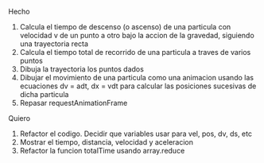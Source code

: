 Hecho

1. Calcula el tiempo de descenso (o ascenso) de una particula con velocidad v de un punto a otro bajo la accion de la gravedad, siguiendo una trayectoria recta
2. Calcula el tiempo total de recorrido de una particula a traves de varios puntos
3. Dibuja la trayectoria los puntos dados
4. Dibujar el movimiento de una particula como una animacion usando las ecuaciones dv = adt, dx = vdt para calcular las posiciones sucesivas de dicha particula
5. Repasar requestAnimationFrame

Quiero

1. Refactor el codigo. Decidir que variables usar para vel, pos, dv, ds, etc
2. Mostrar el tiempo, distancia, velocidad y aceleracion
3. Refactor la funcion totalTime usando array.reduce
